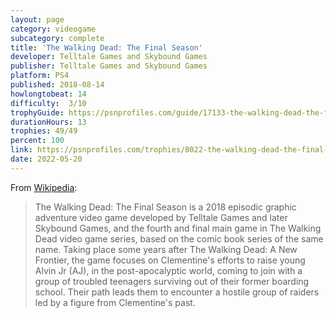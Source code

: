 ```yaml
---
layout: page
category: videogame
subcategory: complete
title: 'The Walking Dead: The Final Season'
developer: Telltale Games and Skybound Games
publisher: Telltale Games and Skybound Games
platform: PS4
published: 2018-08-14
howlongtobeat: 14
difficulty:  3/10
trophyGuide: https://psnprofiles.com/guide/17133-the-walking-dead-the-final-season-trophy-guide
durationHours: 13
trophies: 49/49
percent: 100
link: https://psnprofiles.com/trophies/8022-the-walking-dead-the-final-season/barrelofjuice
date: 2022-05-20
---
```


From [Wikipedia](https://en.wikipedia.org/wiki/The_Walking_Dead:_The_Final_Season):

> The Walking Dead: The Final Season is a 2018 episodic graphic adventure video game developed by Telltale Games and later Skybound Games, and the fourth and final main game in The Walking Dead video game series, based on the comic book series of the same name. Taking place some years after The Walking Dead: A New Frontier, the game focuses on Clementine's efforts to raise young Alvin Jr (AJ), in the post-apocalyptic world, coming to join with a group of troubled teenagers surviving out of their former boarding school. Their path leads them to encounter a hostile group of raiders led by a figure from Clementine's past.
